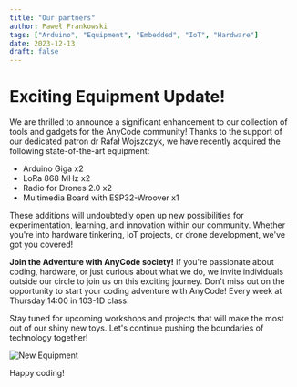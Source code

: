 ```yaml
---
title: "Our partners"
author: Paweł Frankowski
tags: ["Arduino", "Equipment", "Embedded", "IoT", "Hardware"]
date: 2023-12-13
draft: false
---
```


# Exciting Equipment Update!

We are thrilled to announce a significant enhancement to our collection of tools and gadgets for the AnyCode community! Thanks to the support of our dedicated patron dr Rafał Wojszczyk, we have recently acquired the following state-of-the-art equipment:

- Arduino Giga x2
- LoRa 868 MHz x2
- Radio for Drones 2.0 x2
- Multimedia Board with ESP32-Wroover x1

These additions will undoubtedly open up new possibilities for experimentation, learning, and innovation within our community. Whether you're into hardware tinkering, IoT projects, or drone development, we've got you covered!

**Join the Adventure with AnyCode society!**
If you're passionate about coding, hardware, or just curious about what we do, we invite individuals outside our circle to join us on this exciting journey. Don't miss out on the opportunity to start your coding adventure with AnyCode! Every week at Thursday 14:00 in 103-1D class.

Stay tuned for upcoming workshops and projects that will make the most out of our shiny new toys. Let's continue pushing the boundaries of technology together!

![New Equipment](/arduino.jpg)

Happy coding!
